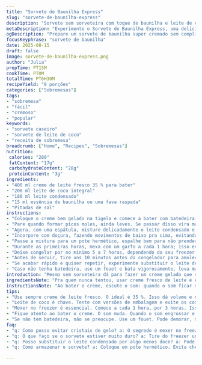 ```yaml
---
title: "Sorvete de Baunilha Express"
slug: "sorvete-de-baunilha-express"
description: "Sorvete sem sorveteira com toque de baunilha e leite de coco. Usar creme fresco, misturar leite condensado e gelar até firma. Textura cremosa, leve doçura e aroma marcante. Ideal pra quem não quer complicar. Pode variar com leite vegetal. Congela sem cristais se seguir os truques certos. Rende cerca de 1,5 litro."
metaDescription: "Experimente o Sorvete de Baunilha Express, uma delícia cremosa sem sorveteira, com baunilha e leite de coco."
ogDescription: "Prepare um sorvete de baunilha super cremado sem complicação e sem sorveteira."
focusKeyphrase: "sorvete de baunilha"
date: 2025-08-15
draft: false
image: sorvete-de-baunilha-express.png
author: "Julia"
prepTime: PT15M
cookTime: PT0M
totalTime: PT6H30M
recipeYield: "8 porções"
categories: ["Sobremesas"]
tags:
- "sobremesa"
- "fácil"
- "cremoso"
- "popular"
keywords:
- "sorvete caseiro"
- "sorvete de leite de coco"
- "receita de sobremesa"
breadcrumb: ["Home", "Recipes", "Sobremesas"]
nutrition: 
 calories: "280"
 fatContent: "17g"
 carbohydrateContent: "28g"
 proteinContent: "3g"
ingredients:
- "400 ml creme de leite fresco 35 % para bater"
- "200 ml leite de coco integral"
- "180 ml leite condensado"
- "15 ml essência de baunilha ou uma fava raspada"
- "Pitadas de sal"
instructions:
- "Coloque o creme bem gelado na tigela e comece a bater com batedeira em velocidade média. Quando começar a engrossar, adicione a essência de baunilha — se usar fava, raspe as sementes direto no creme."
- "Pare quando formar picos moles, ainda leves. Se passar disso vira manteiga rápido. O segredo é não acelerar demais ou bater muito."
- "Agora, com uma espátula, misture delicadamente o leite condensado e o leite de coco — sim, troquei o leite tradicional para dar untuosidade diferente e sabor autoral."
- "Incorpore com doçura, fazendo movimentos de baixo pra cima, evitando perder o volume que a nata incorporou."
- "Passe a mistura para um pote hermético, espalhe bem para não prender cheiro na geleira e leve para o freezer."
- "Durante as primeiras horas, mexa com um garfo a cada 1 hora; isso evita cristais de gelo e deixa a textura mais cremosa."
- "Deixe congelar por no mínimo 5 a 7 horas, dependendo do seu freezer. Teste com o dedo, deve estar firme mas não duro como pedra."
- "Antes de servir, tire uns 10 minutos antes do congelador para amolecer e ficar fácil de colher. Sirva com frutas vermelhas ou calda quente, para contrastar."
- "Se acabar rápido e quiser repetir, experimente substituir o leite de coco por creme de leite fresco integral, fica mais rico mas mais pesado. Atenção ao ponto de bater, senão vira manteiga."
- "Caso não tenha batedeira, use um fouet e bata vigorosamente, leva mais tempo, mas funciona com paciência e braços ativos!"
introduction: "Mesmo sem sorveteira dá para fazer um creme gelado que se aproxima do artesanal. Aprendi nas minhas tentativas que adicionar leite de coco traz cremosidade e sabor além da tradicional baunilha. Não é só bater e congelar, controlar o ponto da nata e mexer no freezer evita aqueles cristais chatos. Importante respeitar o tempo até firmar por completo, mas tirar um pouco antes de servir faz toda a diferença na textura. Dá pra variar e inventar na essência, adicionar raspas cítricas ou uma pitada de canela para dar personalidade própria. Ideal pra um doce rápido e com poucos ingredientes, surpreende no sabor e facilidade."
ingredientsNote: "Pra quem nunca tentou, usar creme fresco de leite é essencial para o volume e a textura final. Pode substituir o leite condensado por leite vegetal adoçado se quiser uma versão menos doce e vegana, mas observe que a estrutura muda. A baunilha pode vir de essência pura – fique atento à qualidade para não amargar o creme. Leite de coco em lata ou caixinha ajuda a reduzir cristais e deixa o sorvete mais untuoso, uma sacada que aprendi numa viagem pelo Nordeste. Salgar o creme numa pitada traz equilíbrio entre doce e sabor. Tenha sempre tudo gelado pra que o creme bata mais firme e incorpore ar."
instructionsNote: "Ao bater o creme, escute o som: quando o som ficar mais denso e firme, pare. Se bater demais começa a chiar e engrossar demais, virou manteiga! Ao misturar o leite condensado e o leite de coco, a espátula deve deslizar suavemente, sem bater forte pra não perder o ar que dá leveza. O risco é bater muito e deixar o sorvete pesado ou formar cristais. Levar ao freezer logo após e mexer a cada hora no começo é meu segredo para controlar os cristais e não precisar de sorveteira. A textura ideal é firme mas cremosa, sem endurecer demais — toque com o dedo e sinta resistência, mas não dureza. Para servir, deixar uns minutos fora facilita pegar as bolas sem guerra. Sempre cubra com tampa ou filme para evitar que o cheiro da geladeira invada o sorvete."
tips:
- "Use sempre creme de leite fresco. O ideal é 35 %. Isso dá volume e cremosidade. Se não tiver, pode tentar com creme de leite de caixinha, mas muda tudo."
- "Leite de coco é chave. Tente com versões de embalagem e evite os com açúcar. O sabor na receita depende disso. Troque por leite de amêndoa pra variar."
- "Mexer no freezer é essencial. Comece a cada 1 hora, por 3 horas. Isso ajuda a evitar os cristais chatos. Garanto que faz a diferença na textura final."
- "Fique atento ao bater o creme. O som muda. Quando o som engrossar e ficar mais pesado, é hora de parar. Bater demais vira manteiga, e isso não é o que queremos."
- "Se não tem batedeira, não se preocupe. Use um fouet. Pode demorar, mas funciona. Boa paciência e braços ativos ajudam. O resultado vale a pena."
faq:
- "q: Como posso evitar cristais de gelo? a: O segredo é mexer no freezer a cada 1 hora. E sempre use ingredientes gelados. Isso dá textura leve."
- "q: O que faço se o sorvete estiver muito duro? a: Tire do freezer uns 10 minutos antes de servir. Isso amolece e facilita a hora de colher. Cubra sempre."
- "q: Posso substituir o leite condensado por algo menos doce? a: Pode usar leite vegetal adoçado. Mas a textura vai mudar. O leite condensado é mais denso e faz dela especial."
- "q: Como armazenar o sorvete? a: Coloque em pote hermético. Evita cheiro da geladeira. Além disso, deixe espaço que ocupa, não vaza."

---
```

